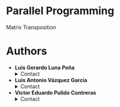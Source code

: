 # Parallel Programming
Matrix Transposition


# Authors 
* **Luis Gerardo Luna Peña** <details>
    <summary> Contact </summary> 
    <a href="mailto:luis.lunapa@udlap.mx" target="_top">luis.lunapa@udlap.mx</a>
    </details>
* **Luis Antonio Vázquez García** <details>
    <summary> Contact </summary> 
    <a href="mailto:luis.vazquezga@udlap.mx" target="_top">luis.vazquezga@udlap.mx</a>
    </details>
* **Victor Eduardo Pulido Contreras** <details>
    <summary> Contact </summary> 
    <a href="mailto:victor.pulidocs@udlap.mx" target="_top">victor.pulidocs@udlap.mx</a>
    </details>
